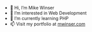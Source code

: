 - 👋 Hi, I’m Mike Winser
- 👀 I’m interested in Web Development
- 🌱 I’m currently learning PHP
- 📫 Visit my portfolio at [mwinser.com](http://mwinser.com)

